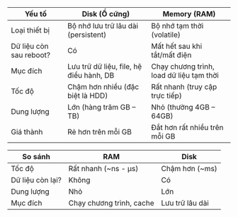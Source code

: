 | Yếu tố                  | Disk (Ổ cứng)                           | Memory (RAM)                             |
| ----------------------- | --------------------------------------- | ---------------------------------------- |
| Loại thiết bị           | Bộ nhớ lưu trữ lâu dài (persistent)     | Bộ nhớ tạm thời (volatile)               |
| Dữ liệu còn sau reboot? | Có                                      | Mất hết sau khi tắt/mất điện             |
| Mục đích                | Lưu trữ dữ liệu, file, hệ điều hành, DB | Chạy chương trình, load dữ liệu tạm thời |
| Tốc độ                  | Chậm hơn nhiều (đặc biệt là HDD)        | Rất nhanh (truy cập trực tiếp)           |
| Dung lượng              | Lớn (hàng trăm GB – TB)                 | Nhỏ (thường 4GB – 64GB)                  |
| Giá thành               | Rẻ hơn trên mỗi GB                      | Đắt hơn rất nhiều trên mỗi GB            |


| So sánh          | RAM                      | Disk               |
| ---------------- | ------------------------ | ------------------ |
| Tốc độ           | Rất nhanh (\~ns - μs)    | Chậm hơn (\~ms)    |
| Dữ liệu còn lại? | Không                    | Có                 |
| Dung lượng       | Nhỏ                      | Lớn                |
| Mục đích         | Chạy chương trình, cache | Lưu trữ lâu dài    |

